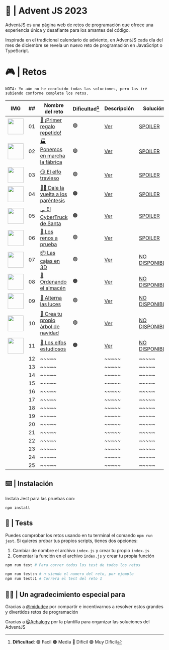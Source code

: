 # 🌟 | Advent JS 2023

AdventJS es una página web de retos de programación que ofrece una experiencia única y desafiante para los amantes del código.

Inspirada en el tradicional calendario de adviento, en AdventJS cada día del mes de diciembre se revela un nuevo reto de programación en JavaScript o TypeScript.

# 🎮 | Retos

```
NOTA: Yo aún no he concluido todas las soluciones, pero las iré subiendo conforme complete los retos.
```

| IMG                                                                                              | ##  | Nombre del reto                                                                 | Dificultad[^1] | Descripción                                                                                 | Solución                                                                                      |
| ------------------------------------------------------------------------------------------------ | :-: | ------------------------------------------------------------------------------- | -------------- | ------------------------------------------------------------------------------------------- | --------------------------------------------------------------------------------------------- |
| <img src="https://adventjs.dev/challenges-2023/1.png" width="50" style="object-fit: contain;" /> | 01  | [🎁 ¡Primer regalo repetido!](https://adventjs.dev/es/challenges/2023/1)        | 🟢             | [Ver](https://github.com/CarlosUlisesOchoa/advent-js-2023/blob/main/retos/reto-1/README.md) | [SPOILER](https://github.com/CarlosUlisesOchoa/advent-js-2023/blob/main/retos/reto-1/main.ts)
| <img src="https://adventjs.dev/challenges-2023/2.png" width="50" style="object-fit: contain;" /> | 02  | [🏭 Ponemos en marcha la fábrica](https://adventjs.dev/es/challenges/2023/2)    | 🟢             | [Ver](https://github.com/CarlosUlisesOchoa/advent-js-2023/blob/main/retos/reto-2/README.md) | [SPOILER](https://github.com/CarlosUlisesOchoa/advent-js-2023/blob/main/retos/reto-2/main.ts) 
| <img src="https://adventjs.dev/challenges-2023/3.png" width="50" style="object-fit: contain;" /> | 03  | [😏 El elfo travieso](https://adventjs.dev/es/challenges/2023/3)                | 🟢             | [Ver](https://github.com/CarlosUlisesOchoa/advent-js-2023/blob/main/retos/reto-3/README.md) | [SPOILER](https://github.com/CarlosUlisesOchoa/advent-js-2023/blob/main/retos/reto-3/main.ts) 
| <img src="https://adventjs.dev/challenges-2023/4.png" width="50" style="object-fit: contain;" /> | 04  | [😵‍💫 Dale la vuelta a los paréntesis](https://adventjs.dev/es/challenges/2023/4) | 🟠             | [Ver](https://github.com/CarlosUlisesOchoa/advent-js-2023/blob/main/retos/reto-4/README.md) | [SPOILER](https://github.com/CarlosUlisesOchoa/advent-js-2023/blob/main/retos/reto-4/main.ts) 
| <img src="https://adventjs.dev/challenges-2023/5.png" width="50" style="object-fit: contain;" /> | 05  | [🛷 El CyberTruck de Santa](https://adventjs.dev/es/challenges/2023/5)          | 🟠             | [Ver](https://github.com/CarlosUlisesOchoa/advent-js-2023/blob/main/retos/reto-5/README.md) | [SPOILER](https://github.com/CarlosUlisesOchoa/advent-js-2023/blob/main/retos/reto-5/main.ts)
| <img src="https://adventjs.dev/challenges-2023/6.png" width="50" style="object-fit: contain;" /> | 06  | [🦌 Los renos a prueba](https://adventjs.dev/es/challenges/2023/6)              | 🟢             | [Ver](https://github.com/CarlosUlisesOchoa/advent-js-2023/blob/main/retos/reto-6/README.md) | [SPOILER](https://github.com/CarlosUlisesOchoa/advent-js-2023/blob/main/retos/reto-6/main.ts)
| <img src="https://adventjs.dev/challenges-2023/7.png" width="50" style="object-fit: contain;" /> | 07  | [📦 Las cajas en 3D](https://adventjs.dev/es/challenges/2023/7)                 | 🟢             | [Ver](https://adventjs.dev/es/challenges/2023/7) | [NO DISPONIBLE](#!) 
| <img src="https://adventjs.dev/challenges-2023/8.png" width="50" style="object-fit: contain;" /> | 08  | [🏬 Ordenando el almacén](https://adventjs.dev/es/challenges/2023/8)            | 🟠             | [Ver](https://adventjs.dev/es/challenges/2023/8) | [NO DISPONIBLE](#!) 
| <img src="https://adventjs.dev/challenges-2023/9.png" width="50" style="object-fit: contain;" /> | 09  | [🚦 Alterna las luces](https://adventjs.dev/es/challenges/2023/9)               | 🟢             | [Ver](https://adventjs.dev/es/challenges/2023/9) | [NO DISPONIBLE](#!) 
| <img src="https://adventjs.dev/challenges-2023/10.png" width="50" style="object-fit: contain;" /> | 10  | [🎄 Crea tu propio árbol de navidad](https://adventjs.dev/es/challenges/2023/10) | 🟢             | [Ver](https://adventjs.dev/es/challenges/2023/9) | [NO DISPONIBLE](#!)
| <img src="https://adventjs.dev/challenges-2023/11.png" width="50" style="object-fit: contain;" /> | 11  | [📖 Los elfos estudiosos](https://adventjs.dev/es/challenges/2023/11)            | 🟠             | [Ver](https://adventjs.dev/es/challenges/2023/10) | [NO DISPONIBLE](#!)
|                                                                                                  | 12  | ~~~~~                                                                           |                | ~~~~~ | ~~~~~                                                                              
|                                                                                                  | 13  | ~~~~~                                                                           |                | ~~~~~ | ~~~~~                                                                              
|                                                                                                  | 14  | ~~~~~                                                                           |                | ~~~~~ | ~~~~~                                                                              
|                                                                                                  | 15  | ~~~~~                                                                           |                | ~~~~~ | ~~~~~                                                                              
|                                                                                                  | 16  | ~~~~~                                                                           |                | ~~~~~ | ~~~~~                                                                              
|                                                                                                  | 17  | ~~~~~                                                                           |                | ~~~~~ | ~~~~~                                                                              
|                                                                                                  | 18  | ~~~~~                                                                           |                | ~~~~~ | ~~~~~                                                                              
|                                                                                                  | 19  | ~~~~~                                                                           |                | ~~~~~ | ~~~~~                                                                              
|                                                                                                  | 20  | ~~~~~                                                                           |                | ~~~~~ | ~~~~~                                                                              
|                                                                                                  | 21  | ~~~~~                                                                           |                | ~~~~~ | ~~~~~                                                                              
|                                                                                                  | 22  | ~~~~~                                                                           |                | ~~~~~ | ~~~~~                                                                              
|                                                                                                  | 23  | ~~~~~                                                                           |                | ~~~~~ | ~~~~~                                                                              
|                                                                                                  | 24  | ~~~~~                                                                           |                | ~~~~~ | ~~~~~                                                                              
|                                                                                                  | 25  | ~~~~~                                                                           |                | ~~~~~ | ~~~~~                                                                              

[^1]: **Dificultad**: 🟢 Facil 🟠 Media 🔴 Dificil 🟣 Muy Dificil

## ⌨️ | Instalación

Instala Jest para las pruebas con:

`npm install`

## 🧪 | Tests

Puedes comprobar los retos usando en tu terminal el comando `npm run jest`.
Si quieres probar tus propios scripts, tienes dos opciones:

1. Cambiar de nombre el archivo `index.js` y crear tu propio `index.js`
2. Comentar la función en el archivo `index.js` y crear tu propia función

```bash
npm run test # Para correr todos los test de todos los retos

npm run test:n # n siendo el numero del reto, por ejemplo
npm run test:1 # Correra el test del reto 1
```

## 🙏🏻 | Un agradecimiento especial para

Gracias a [@midudev](https://github.com/midudev) por compartir e incentivarnos a resolver estos grandes y divertidos retos de programación

Gracias a [@Achalogy](https://github.com/Achalogy) por la plantilla para organizar las soluciones del AdventJS
